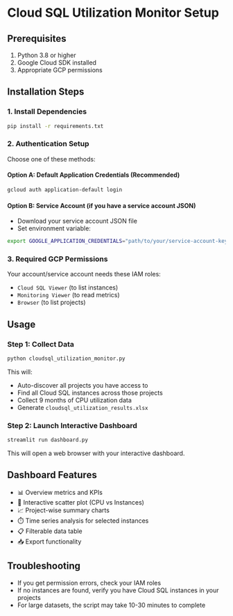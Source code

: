 # Cloud SQL Utilization Monitor Setup

## Prerequisites
1. Python 3.8 or higher
2. Google Cloud SDK installed
3. Appropriate GCP permissions

## Installation Steps

### 1. Install Dependencies
```bash
pip install -r requirements.txt
```

### 2. Authentication Setup
Choose one of these methods:

#### Option A: Default Application Credentials (Recommended)
```bash
gcloud auth application-default login
```

#### Option B: Service Account (if you have a service account JSON)
- Download your service account JSON file
- Set environment variable:
```bash
export GOOGLE_APPLICATION_CREDENTIALS="path/to/your/service-account-key.json"
```

### 3. Required GCP Permissions
Your account/service account needs these IAM roles:
- `Cloud SQL Viewer` (to list instances)
- `Monitoring Viewer` (to read metrics)
- `Browser` (to list projects)

## Usage

### Step 1: Collect Data
```bash
python cloudsql_utilization_monitor.py
```
This will:
- Auto-discover all projects you have access to
- Find all Cloud SQL instances across those projects
- Collect 9 months of CPU utilization data
- Generate `cloudsql_utilization_results.xlsx`

### Step 2: Launch Interactive Dashboard
```bash
streamlit run dashboard.py
```
This will open a web browser with your interactive dashboard.

## Dashboard Features
- 📊 Overview metrics and KPIs
- 🎯 Interactive scatter plot (CPU vs Instances)
- 📈 Project-wise summary charts
- ⏱️ Time series analysis for selected instances
- 📋 Filterable data table
- 📥 Export functionality

## Troubleshooting
- If you get permission errors, check your IAM roles
- If no instances are found, verify you have Cloud SQL instances in your projects
- For large datasets, the script may take 10-30 minutes to complete 